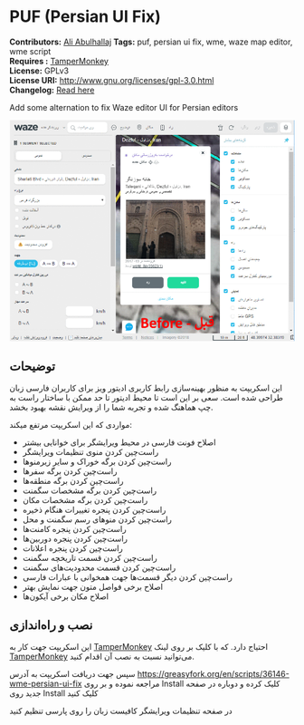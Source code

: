 # PUF (Persian UI Fix) #
**Contributors:** [Ali Abulhallaj](http://google.com/+AliAbulhallaj)
**Tags:** puf, persian ui fix, wme, waze map editor, wme script  
**Requires :** [TamperMonkey](https://tampermonkey.net/)  
**License:** GPLv3  
**License URI:** http://www.gnu.org/licenses/gpl-3.0.html  
**Changelog:** [Read here](changelog.md)

Add some alternation to fix Waze editor UI for Persian editors  

![PUF Before & After](resource/graphic/PUF_Before-After.gif)

## توضیحات ##

این اسکریپت به منظور بهینه‌سازی رابط کاربری ادیتور ویز برای کاربران فارسی زبان طراحی شده است. سعی بر این است تا محیط ادیتور تا حد ممکن با ساختار راست به چپ هماهنگ شده و تجربه شما را از ویرایش نقشه بهبود بخشد.

مواردی که این اسکریپت مرتفع میکند:

- اصلاح فونت فارسی در محیط ویرایشگر برای خوانایی بیشتر
- راست‌چین کردن منوی تنظیمات ویرایشگر
- راست‌چین کردن برگه خوراک و سایر زیرمنوها
- راست‌چین کردن برگه سفرها
- راست‌چین کردن برگه منطقه‌ها
- راست‌چین کردن برگه مشخصات سگمنت
- راست‌چین کردن برگه مشخصات مکان
- راست‌چین کردن پنجره تغییرات هنگام ذخیره
- راست‌چین کردن منوهای رسم سگمنت و محل
- راست‌چین کردن پنجره کامنت‌ها
- راست‌چین کردن پنجره دوربین‌ها
- راست‌چین کردن پنجره اعلانات
- راست‌چین کردن قسمت تاریخچه سگمنت
- راست‌چین کردن قسمت محدودیت‌های سگمنت
- راست‌چین کردن دیگر قسمت‌ها جهت همخوانی با عبارات فارسی
- اصلاح برخی فواصل متون جهت نمایش بهتر
- اصلاح مکان برخی آیکون‌ها

## نصب و راه‌اندازی ##
این اسکریپت جهت کار به [TamperMonkey](https://tampermonkey.net/) احتیاج دارد. که با کلیک بر روی لینک [TamperMonkey](https://tampermonkey.net/) می‌توانید نسبت به نصب آن اقدام کنید.

سپس جهت دریافت اسکریپت به آدرس 
https://greasyfork.org/en/scripts/36146-wme-persian-ui-fix
مراجعه نموده و بر روی Install کلیک کرده و دوباره در صفحه جدید روی Install کلیک کنید

در صفحه تنظیمات ویرایشگر کافیست زبان را روی پارسی تنظیم کنید
